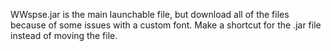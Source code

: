 WWspse.jar is the main launchable file, but download all of the files because of some issues with a custom font.
Make a shortcut for the .jar file instead of moving the file.
